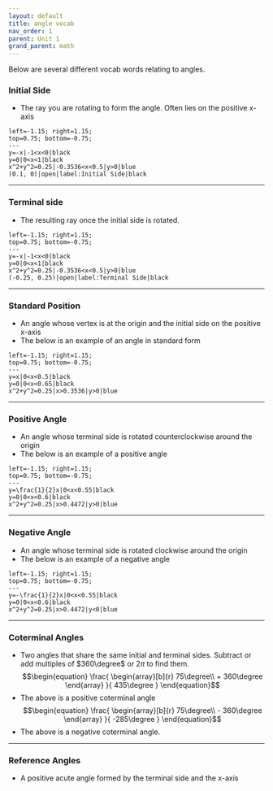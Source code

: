 ```yaml
---
layout: default
title: angle vocab
nav_order: 1
parent: Unit 1
grand_parent: math
---
```

Below are several different vocab words relating to angles.
### **Initial Side**
* The ray you are rotating to form the angle. Often lies on the positive x-axis
```desmos-graph
left=-1.15; right=1.15;
top=0.75; bottom=-0.75;
---
y=-x|-1<x<0|black
y=0|0<x<1|black
x^2+y^2=0.25|-0.3536<x<0.5|y>0|blue
(0.1, 0)|open|label:Initial Side|black
```
---
### Terminal side
* The resulting ray once the initial side is rotated.
```desmos-graph
left=-1.15; right=1.15;
top=0.75; bottom=-0.75;
---
y=-x|-1<x<0|black
y=0|0<x<1|black
x^2+y^2=0.25|-0.3536<x<0.5|y>0|blue
(-0.25, 0.25)|open|label:Terminal Side|black
```
---
### Standard Position
* An angle whose vertex is at the origin and the initial side on the positive x-axis
* The below is an example of an angle in standard form
```desmos-graph
left=-1.15; right=1.15;
top=0.75; bottom=-0.75;
---
y=x|0<x<0.5|black
y=0|0<x<0.65|black
x^2+y^2=0.25|x>0.3536|y>0|blue
```
---
### Positive Angle
* An angle whose terminal side is rotated counterclockwise around the origin
* The below is an example of a positive angle
```desmos-graph
left=-1.15; right=1.15;
top=0.75; bottom=-0.75;
---
y=\frac{1}{2}x|0<x<0.55|black
y=0|0<x<0.6|black
x^2+y^2=0.25|x>0.4472|y>0|blue
```
---
### Negative Angle
* An angle whose terminal side is rotated clockwise around the origin
* The below is an example of a negative angle
```desmos-graph
left=-1.15; right=1.15;
top=0.75; bottom=-0.75;
---
y=-\frac{1}{2}x|0<x<0.55|black
y=0|0<x<0.6|black
x^2+y^2=0.25|x>0.4472|y<0|blue
```
---
### Coterminal Angles
* Two angles that share the same initial and terminal sides. Subtract or add multiples of $360\degree$ or $2\pi$ to find them.
$$\begin{equation}
\frac{
    \begin{array}[b]{r}
      75\degree\\
      + 360\degree
    \end{array}
  }{
    435\degree
  }
\end{equation}$$
* The above is a positive coterminal angle
$$\begin{equation}
\frac{
    \begin{array}[b]{r}
      75\degree\\
      - 360\degree
    \end{array}
  }{
    -285\degree
  }
\end{equation}$$
* The above is a negative coterminal angle.
---
### Reference Angles
* A positive acute angle formed by the terminal side and the x-axis